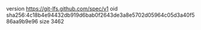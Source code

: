 version https://git-lfs.github.com/spec/v1
oid sha256:4c18b4e94432db919d6bab0f2643de3a8e5702d05964c05d3a40f586aa9b9e96
size 3462
